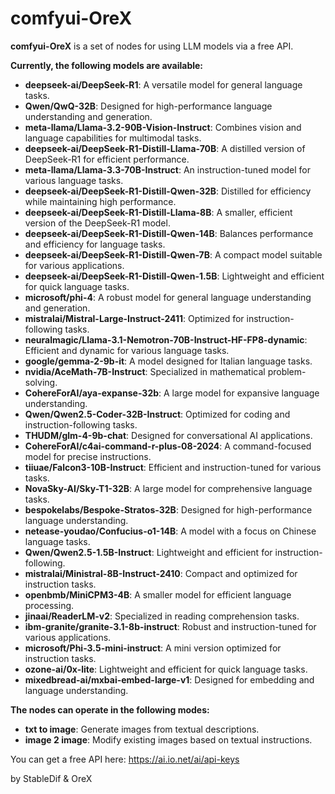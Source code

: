 # comfyui-OreX
**comfyui-OreX** is a set of nodes for using LLM models via a free API. 

**Currently, the following models are available:**
- **deepseek-ai/DeepSeek-R1**: A versatile model for general language tasks.
- **Qwen/QwQ-32B**: Designed for high-performance language understanding and generation.
- **meta-llama/Llama-3.2-90B-Vision-Instruct**: Combines vision and language capabilities for multimodal tasks.
- **deepseek-ai/DeepSeek-R1-Distill-Llama-70B**: A distilled version of DeepSeek-R1 for efficient performance.
- **meta-llama/Llama-3.3-70B-Instruct**: An instruction-tuned model for various language tasks.
- **deepseek-ai/DeepSeek-R1-Distill-Qwen-32B**: Distilled for efficiency while maintaining high performance.
- **deepseek-ai/DeepSeek-R1-Distill-Llama-8B**: A smaller, efficient version of the DeepSeek-R1 model.
- **deepseek-ai/DeepSeek-R1-Distill-Qwen-14B**: Balances performance and efficiency for language tasks.
- **deepseek-ai/DeepSeek-R1-Distill-Qwen-7B**: A compact model suitable for various applications.
- **deepseek-ai/DeepSeek-R1-Distill-Qwen-1.5B**: Lightweight and efficient for quick language tasks.
- **microsoft/phi-4**: A robust model for general language understanding and generation.
- **mistralai/Mistral-Large-Instruct-2411**: Optimized for instruction-following tasks.
- **neuralmagic/Llama-3.1-Nemotron-70B-Instruct-HF-FP8-dynamic**: Efficient and dynamic for various language tasks.
- **google/gemma-2-9b-it**: A model designed for Italian language tasks.
- **nvidia/AceMath-7B-Instruct**: Specialized in mathematical problem-solving.
- **CohereForAI/aya-expanse-32b**: A large model for expansive language understanding.
- **Qwen/Qwen2.5-Coder-32B-Instruct**: Optimized for coding and instruction-following tasks.
- **THUDM/glm-4-9b-chat**: Designed for conversational AI applications.
- **CohereForAI/c4ai-command-r-plus-08-2024**: A command-focused model for precise instructions.
- **tiiuae/Falcon3-10B-Instruct**: Efficient and instruction-tuned for various tasks.
- **NovaSky-AI/Sky-T1-32B**: A large model for comprehensive language tasks.
- **bespokelabs/Bespoke-Stratos-32B**: Designed for high-performance language understanding.
- **netease-youdao/Confucius-o1-14B**: A model with a focus on Chinese language tasks.
- **Qwen/Qwen2.5-1.5B-Instruct**: Lightweight and efficient for instruction-following.
- **mistralai/Ministral-8B-Instruct-2410**: Compact and optimized for instruction tasks.
- **openbmb/MiniCPM3-4B**: A smaller model for efficient language processing.
- **jinaai/ReaderLM-v2**: Specialized in reading comprehension tasks.
- **ibm-granite/granite-3.1-8b-instruct**: Robust and instruction-tuned for various applications.
- **microsoft/Phi-3.5-mini-instruct**: A mini version optimized for instruction tasks.
- **ozone-ai/0x-lite**: Lightweight and efficient for quick language tasks.
- **mixedbread-ai/mxbai-embed-large-v1**: Designed for embedding and language understanding.

**The nodes can operate in the following modes:**
- **txt to image**: Generate images from textual descriptions.
- **image 2 image**: Modify existing images based on textual instructions.

You can get a free API here: https://ai.io.net/ai/api-keys

by StableDif & OreX
